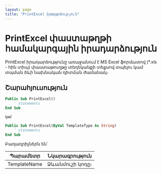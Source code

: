 ```yaml
---
layout: page
title: "PrintExcel իրադարձություն"
---
```


# PrintExcel փաստաթղթի համակարգային իրադարձություն

PrintExcel իրադարձությունը առաջանում է MS Excel ֆորմատով (*.xls - հին տիպ) փաստաթուղթը տեղեկանքի տեքսով տպելու կամ տպման ձևի նախնական դիտման ժամանակ։ 

## Շարահյուսություն

``` vb
Public Sub PrintExcel()
    ' statements
End Sub

կամ

Public Sub PrintExcel(ByVal TemplateType As String)
    ' statements
End Sub
```

Բաղադրիչներն են՝

| Պարամետր | Նկարագրություն |
|--|--|
| TemplateName | Ձևանմուշի կոդը։ |

